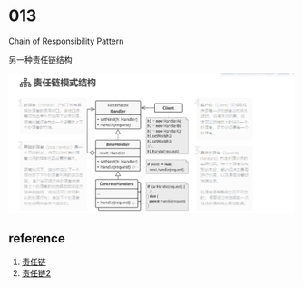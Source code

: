 # 013

Chain of Responsibility Pattern







另一种责任链结构

![image-20220308152302134](image/image-20220308152302134.png)

## reference

1. [责任链](https://www.liaoxuefeng.com/wiki/1252599548343744/1281319474561057)
2. [责任链2](https://refactoringguru.cn/design-patterns/chain-of-responsibility)

